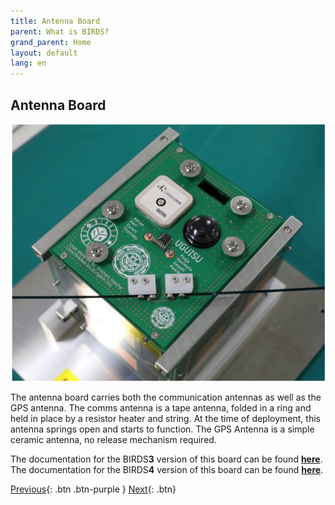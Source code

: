 ```yaml
---
title: Antenna Board
parent: What is BIRDS?
grand_parent: Home
layout: default
lang: en
---
```


## Antenna Board

![Antenna Board PCB](/assets/images/Antenna-Board.png)

The antenna board carries both the communication antennas as well as the GPS antenna. The comms antenna is a tape antenna, folded in a ring and held in place by a resistor heater and string. At the time of deployment, this antenna springs open and starts to function. The GPS Antenna is a simple ceramic antenna, no release mechanism required.

The documentation for the BIRDS**3** version of this board can be found [**here**](https://github.com/BIRDSOpenSource/BIRDS3-AntennaPanel).
The documentation for the BIRDS**4** version of this board can be found [**here**](https://github.com/BIRDSOpenSource/BIRDS4-AntennaPanel).


[Previous]({{site.url}}/overview/birds/fab-page){: .btn .btn-purple }
[Next]({{site.url}}/overview/birds/GS-software){: .btn}